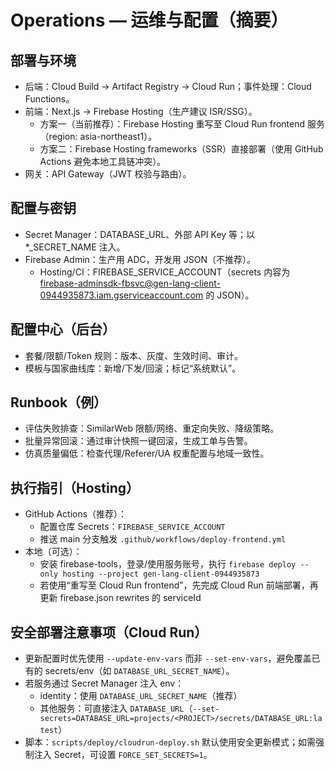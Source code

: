 # Operations — 运维与配置（摘要）

## 部署与环境
- 后端：Cloud Build → Artifact Registry → Cloud Run；事件处理：Cloud Functions。
- 前端：Next.js → Firebase Hosting（生产建议 ISR/SSG）。
  - 方案一（当前推荐）：Firebase Hosting 重写至 Cloud Run frontend 服务（region: asia-northeast1）。
  - 方案二：Firebase Hosting frameworks（SSR）直接部署（使用 GitHub Actions 避免本地工具链冲突）。
- 网关：API Gateway（JWT 校验与路由）。

## 配置与密钥
- Secret Manager：DATABASE_URL、外部 API Key 等；以 *_SECRET_NAME 注入。
- Firebase Admin：生产用 ADC，开发用 JSON（不推荐）。
  - Hosting/CI：FIREBASE_SERVICE_ACCOUNT（secrets 内容为 firebase-adminsdk-fbsvc@gen-lang-client-0944935873.iam.gserviceaccount.com 的 JSON）。

## 配置中心（后台）
- 套餐/限额/Token 规则：版本、灰度、生效时间、审计。
- 模板与国家曲线库：新增/下发/回滚；标记“系统默认”。

## Runbook（例）
- 评估失败排查：SimilarWeb 限额/网络、重定向失败、降级策略。
- 批量异常回滚：通过审计快照一键回滚，生成工单与告警。
- 仿真质量偏低：检查代理/Referer/UA 权重配置与地域一致性。

## 执行指引（Hosting）
- GitHub Actions（推荐）：
  - 配置仓库 Secrets：`FIREBASE_SERVICE_ACCOUNT`
  - 推送 main 分支触发 `.github/workflows/deploy-frontend.yml`
- 本地（可选）：
  - 安装 firebase-tools，登录/使用服务账号，执行 `firebase deploy --only hosting --project gen-lang-client-0944935873`
  - 若使用“重写至 Cloud Run frontend”，先完成 Cloud Run 前端部署，再更新 firebase.json rewrites 的 serviceId

## 安全部署注意事项（Cloud Run）
- 更新配置时优先使用 `--update-env-vars` 而非 `--set-env-vars`，避免覆盖已有的 secrets/env（如 `DATABASE_URL_SECRET_NAME`）。
- 若服务通过 Secret Manager 注入 env：
  - identity：使用 `DATABASE_URL_SECRET_NAME`（推荐）
  - 其他服务：可直接注入 `DATABASE_URL`（`--set-secrets=DATABASE_URL=projects/<PROJECT>/secrets/DATABASE_URL:latest`）
- 脚本：`scripts/deploy/cloudrun-deploy.sh` 默认使用安全更新模式；如需强制注入 Secret，可设置 `FORCE_SET_SECRETS=1`。
